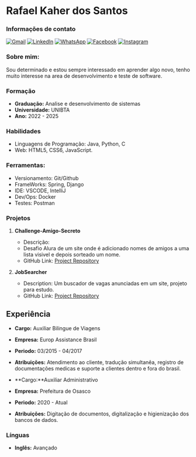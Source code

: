 # Rafael Kaher dos Santos

### Informações de contato

<p align="left">
  <a href="#" title="Gmail">
  <img src="https://img.shields.io/badge/-Gmail-FF0000?style=flat-square&labelColor=FF0000&logo=gmail&logoColor=white&link=LINK-DO-SEU-GMAIL" alt="Gmail"/></a>
  <a href="#" title="LinkedIn">
  <img src="https://img.shields.io/badge/-Linkedin-0e76a8?style=flat-square&logo=Linkedin&logoColor=white&link=LINK-DO-SEU-LINKEDIN" alt="LinkedIn"/></a>
  <a href="#" title="WhatsApp">
  <img src="https://img.shields.io/badge/-WhatsApp-25d366?style=flat-square&labelColor=25d366&logo=whatsapp&logoColor=white&link=API-DO-SEU-WHATSAPP" alt="WhatsApp"/></a>
  <a href="#" title="Facebook">
  <img src="https://img.shields.io/badge/-Facebook-3b5998?style=flat-square&labelColor=3b5998&logo=facebook&logoColor=white&link=LINK-DO-SEU-FACEBOOK" alt="Facebook"/></a>
  <a href="#" title="Instagram">
  <img src="https://img.shields.io/badge/-Instagram-DF0174?style=flat-square&labelColor=DF0174&logo=instagram&logoColor=white&link=LINK-DO-SEU-INSTAGRAM" alt="Instagram"/></a>
</p>

### Sobre mim:
Sou determinado e estou sempre interessado em aprender algo novo, tenho muito interesse na area de desenvolvimento e teste de software.

### Formação
- **Graduação:** Analise e desenvolvimento de sistemas
- **Universidade:** UNIBTA  
- **Ano:** 2022 - 2025

### Habilidades
- Linguagens de Programação: Java, Python, C 
- Web: HTML5, CSS6, JavaScript.
  
### Ferramentas:
  
- Versionamento: Git/Github
- FrameWorks: Spring, Django
- IDE: VSCODE, IntelliJ
- Dev/Ops: Docker
- Testes: Postman

### Projetos
1. **Challenge-Amigo-Secreto**
   - Descrição:
   - Desafio Alura de um site onde é adicionado nomes de amigos a uma lista visivel e depois sorteado um nome. 
   - GitHub Link: [Project Repository]((https://github.com/Rafakka/Challenge-Amigo-Secreto))

2. **JobSearcher**
   - Description: Um buscador de vagas anunciadas em um site, projeto para estudo. 
   - GitHub Link: [Project Repository]((https://github.com/Rafakka/JobSeacher))

## Experiência
- **Cargo:** Auxiliar Bilingue de Viagens
- **Empresa:** Europ Assistance Brasil
- **Periodo:** 03/2015 - 04/2017
- **Atribuições:** Atendimento ao cliente, tradução simultanêa, registro de documentações medicas e suporte a clientes dentro e fora do brasil.  

- **Cargo:**Auxiliar Administrativo 
- **Empresa:** Prefeitura de Osasco
- **Periodo:** 2020 - Atual
- **Atribuições:** Digitação de documentos, digitalização e higienização dos bancos de dados.

### Línguas
- **Inglês:** Avançado 

